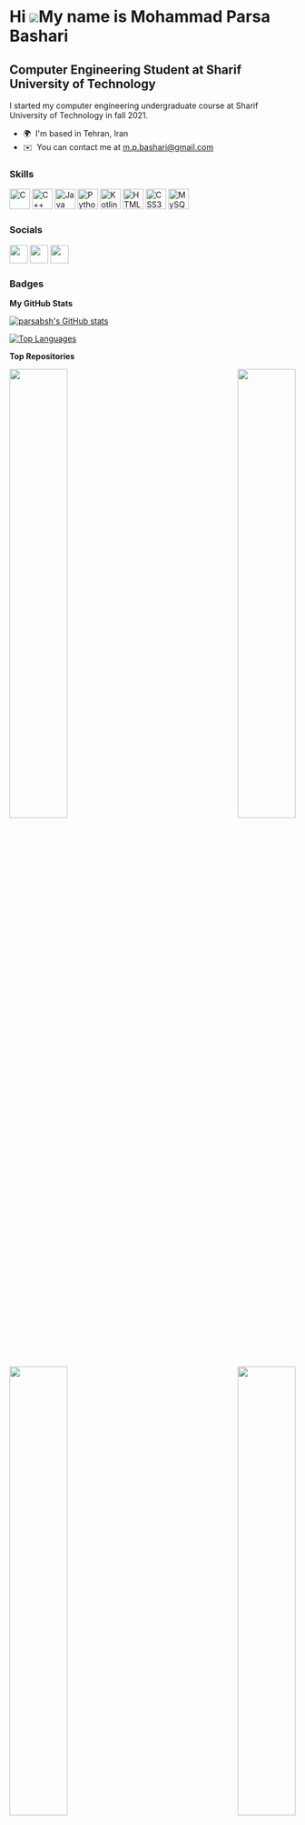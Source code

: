 Hi ![](https://user-images.githubusercontent.com/18350557/176309783-0785949b-9127-417c-8b55-ab5a4333674e.gif)My name is Mohammad Parsa Bashari
==============================================================================================================================================

Computer Engineering Student at Sharif University of Technology
---------------------------------------------------------------

I started my computer engineering undergraduate course at Sharif University of Technology in fall 2021.

* 🌍  I'm based in Tehran, Iran
* ✉️  You can contact me at [m.p.bashari@gmail.com](mailto:m.p.bashari@gmail.com)

### Skills


<p align="left">
<a href="https://docs.microsoft.com/en-us/cpp/?view=msvc-170" target="_blank" rel="noreferrer"><img src="https://raw.githubusercontent.com/danielcranney/readme-generator/main/public/icons/skills/c-colored.svg" width="36" height="36" alt="C" /></a>
<a href="https://docs.microsoft.com/en-us/cpp/?view=msvc-170" target="_blank" rel="noreferrer"><img src="https://raw.githubusercontent.com/danielcranney/readme-generator/main/public/icons/skills/cplusplus-colored.svg" width="36" height="36" alt="C++" /></a>
<a href="https://www.oracle.com/java/" target="_blank" rel="noreferrer"><img src="https://raw.githubusercontent.com/danielcranney/readme-generator/main/public/icons/skills/java-colored.svg" width="36" height="36" alt="Java" /></a>
<a href="https://www.python.org/" target="_blank" rel="noreferrer"><img src="https://raw.githubusercontent.com/danielcranney/readme-generator/main/public/icons/skills/python-colored.svg" width="36" height="36" alt="Python" /></a>
<a href="https://kotlinlang.org/" target="_blank" rel="noreferrer"><img src="https://raw.githubusercontent.com/danielcranney/readme-generator/main/public/icons/skills/kotlin-colored.svg" width="36" height="36" alt="Kotlin" /></a>
<a href="https://developer.mozilla.org/en-US/docs/Glossary/HTML5" target="_blank" rel="noreferrer"><img src="https://raw.githubusercontent.com/danielcranney/readme-generator/main/public/icons/skills/html5-colored.svg" width="36" height="36" alt="HTML5" /></a>
<a href="https://www.w3.org/TR/CSS/#css" target="_blank" rel="noreferrer"><img src="https://raw.githubusercontent.com/danielcranney/readme-generator/main/public/icons/skills/css3-colored.svg" width="36" height="36" alt="CSS3" /></a>
<a href="https://www.mysql.com/" target="_blank" rel="noreferrer"><img src="https://raw.githubusercontent.com/danielcranney/readme-generator/main/public/icons/skills/mysql-colored.svg" width="36" height="36" alt="MySQL" /></a>
</p>


### Socials

<p align="left"> <a href="https://www.github.com/parsabsh" target="_blank" rel="noreferrer"><img src="https://raw.githubusercontent.com/danielcranney/readme-generator/main/public/icons/socials/github.svg" width="32" height="32" /></a> <a href="http://www.instagram.com/parsabsh" target="_blank" rel="noreferrer"><img src="https://raw.githubusercontent.com/danielcranney/readme-generator/main/public/icons/socials/instagram.svg" width="32" height="32" /></a> <a href="https://www.linkedin.com/in/parsabsh" target="_blank" rel="noreferrer"><img src="https://raw.githubusercontent.com/danielcranney/readme-generator/main/public/icons/socials/linkedin.svg" width="32" height="32" /></a></p>

### Badges

<b>My GitHub Stats</b>

<a href="http://www.github.com/parsabsh"><img src="https://github-readme-stats.vercel.app/api?username=parsabsh&show_icons=true&hide=&count_private=true&title_color=14b8a6&text_color=ffffff&icon_color=ec4899&bg_color=1c1917&hide_border=true&show_icons=true" alt="parsabsh's GitHub stats" /></a>

<a href="https://github.com/parsabsh" align="left"><img src="https://github-readme-stats.vercel.app/api/top-langs/?username=parsabsh&langs_count=10&title_color=14b8a6&text_color=ffffff&icon_color=ec4899&bg_color=1c1917&hide_border=true&locale=en&custom_title=Top%20%Languages" alt="Top Languages" /></a>

<b>Top Repositories</b>

<div width="100%" align="center"><a href="https://github.com/parsabsh/linux-notes" align="left"><img align="left" width="45%" src="https://github-readme-stats.vercel.app/api/pin/?username=parsabsh&repo=linux-notes&title_color=14b8a6&text_color=ffffff&icon_color=ec4899&bg_color=1c1917&hide_border=true&locale=en" /></a><a href="https://github.com/parsabsh/cuphead" align="right"><img align="right" width="45%" src="https://github-readme-stats.vercel.app/api/pin/?username=parsabsh&repo=cuphead&title_color=14b8a6&text_color=ffffff&icon_color=ec4899&bg_color=1c1917&hide_border=true&locale=en" /></a></div><br />

<div width="100%" align="center"><a href="https://github.com/parsabsh/civilization" align="left"><img align="left" width="45%" src="https://github-readme-stats.vercel.app/api/pin/?username=parsabsh&repo=civilization&title_color=14b8a6&text_color=ffffff&icon_color=ec4899&bg_color=1c1917&hide_border=true&locale=en" /></a><a href="https://github.com/parsabsh/design-patterns" align="right"><img align="right" width="45%" src="https://github-readme-stats.vercel.app/api/pin/?username=parsabsh&repo=design-patterns&title_color=14b8a6&text_color=ffffff&icon_color=ec4899&bg_color=1c1917&hide_border=true&locale=en" /></a></div>

